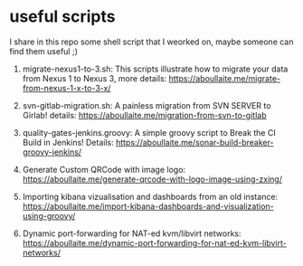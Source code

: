 # useful scripts

I share in this repo some shell script that I weorked on, maybe someone can find them useful ;)

1. migrate-nexus1-to-3.sh: This scripts illustrate how to migrate your data from Nexus 1 to Nexus 3, more details: https://aboullaite.me/migrate-from-nexus-1-x-to-3-x/

2. svn-gitlab-migration.sh: A painless migration from SVN SERVER to Girlab! details: https://aboullaite.me/migration-from-svn-to-gitlab

3. quality-gates-jenkins.groovy: A simple groovy script to Break the CI Build in Jenkins! Details: https://aboullaite.me/sonar-build-breaker-groovy-jenkins/

4. Generate Custom QRCode with image logo: https://aboullaite.me/generate-qrcode-with-logo-image-using-zxing/

5. Importing kibana vizualisation and dashboards from an old instance: https://aboullaite.me/import-kibana-dashboards-and-visualization-using-groovy/

6. Dynamic port-forwarding for NAT-ed kvm/libvirt networks: https://aboullaite.me/dynamic-port-forwarding-for-nat-ed-kvm-libvirt-networks/
